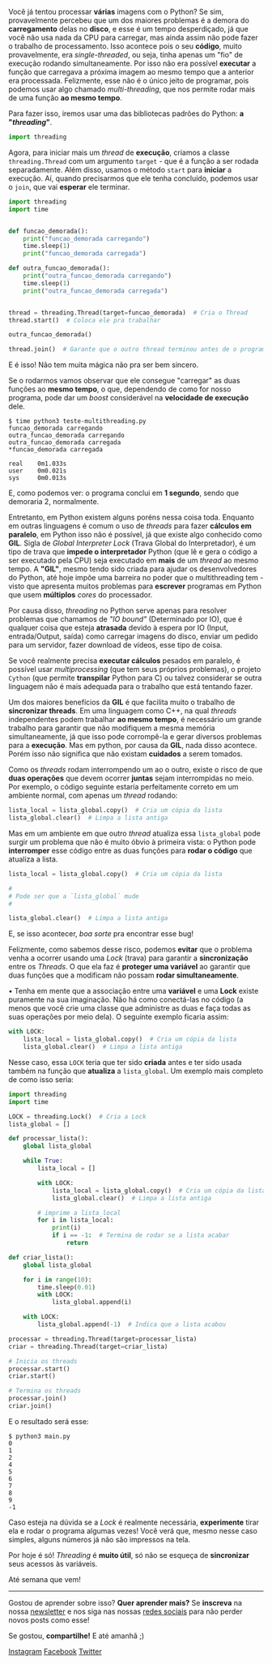 <!--

# À abordar
 - [X] Problemas single-thread
 - [X] O que é multi-threading
 - [X] Como criar threads
 - [X] GIL
 - [X] Sincronização

# Sugestões
### Título
  - MultiThreading em Python

### SubTítulo
  - Se prepare para os piores problemas da sua vida
  - Algumas boas (outras nem tanto) práticas para código concorrente

-->

Você já tentou processar **várias** imagens com o Python? Se sim, provavelmente
percebeu que um dos maiores problemas é a demora do **carregamento** delas no
**disco**, e esse é um tempo desperdiçado, já que você não usa nada da CPU para
carregar, mas ainda assim não pode fazer o trabalho de processamento.  Isso
acontece pois o seu **código**, muito provavelmente, era *single-threaded*, ou
seja, tinha apenas um "fio" de execução rodando simultaneamente. Por isso não
era possível **executar** a função que carregava a próxima imagem ao mesmo
tempo que a anterior era processada. Felizmente, esse não é o único jeito de
programar, pois podemos usar algo chamado *multi-threading*, que nos permite
rodar mais de uma função **ao mesmo tempo**.

Para fazer isso, iremos usar uma das bibliotecas padrões do Python: **a
"*threading*"**.

```py
import threading
```

Agora, para iniciar mais um *thread* de **execução**, criamos a classe
`threading.Thread` com um argumento `target` - que é a função a ser rodada
separadamente. Além disso, usamos o método `start` para **iniciar** a execução.
Aí, quando precisarmos que ele tenha concluído, podemos usar o `join`, que vai
**esperar** ele terminar.

```py
import threading
import time


def funcao_demorada():
    print("funcao_demorada carregando")
    time.sleep(1)
    print("funcao_demorada carregada")

def outra_funcao_demorada():
    print("outra_funcao_demorada carregando")
    time.sleep(1)
    print("outra_funcao_demorada carregada")


thread = threading.Thread(target=funcao_demorada)  # Cria o Thread
thread.start()  # Coloca ele pra trabalhar

outra_funcao_demorada()

thread.join()  # Garante que o outro thread terminou antes de o programa fechar
```

E é isso! Não tem muita mágica não pra ser bem sincero.

Se o rodarmos vamos observar que ele consegue "carregar" as duas funções ao
**mesmo tempo**, o que, dependendo de como for nosso programa, pode dar um
*boost* considerável na **velocidade de execução** dele.

```shell
$ time python3 teste-multithreading.py
funcao_demorada carregando
outra_funcao_demorada carregando
outra_funcao_demorada carregada
*funcao_demorada carregada

real    0m1.033s
user    0m0.021s
sys     0m0.013s
```

E, como podemos ver: o programa conclui em **1 segundo**, sendo que demoraria
2, normalmente.

Entretanto, em Python existem alguns poréns nessa coisa toda. Enquanto em
outras linguagens é comum o uso de *threads* para fazer **cálculos em
paralelo**, em Python isso não é possível, já que existe algo conhecido como
**GIL**. Sigla de *Global Interpreter Lock* (Trava Global do Interpretador), é
um tipo de trava que **impede o interpretador** Python (que lê e gera o código
a ser executado pela CPU) seja executado em **mais** de um *thread* ao mesmo
tempo. A **"GIL"**, mesmo tendo sido criada para ajudar os desenvolvedores do
Python, até hoje impõe uma barreira no poder que o multithreading tem - visto
que apresenta muitos problemas para **escrever** programas em Python que usem
**múltiplos** *cores* do processador.

Por causa disso, *threading* no Python serve apenas para resolver problemas que
chamamos de *"IO bound"* (Determinado por IO), que é qualquer coisa que esteja
**atrasada** devido à espera por IO (Input, entrada/Output, saída) como
carregar imagens do disco, enviar um pedido para um servidor, fazer download de
vídeos, esse tipo de coisa.

Se você realmente precisa **executar cálculos** pesados em paralelo, é possível
usar *multiprocessing* (que tem seus próprios problemas), o projeto `Cython`
(que permite **transpilar** Python para C) ou talvez considerar se outra
linguagem não é mais adequada para o trabalho que está tentando fazer.

Um dos maiores benefícios da **GIL** é que facilita muito o trabalho de
**sincronizar threads**. Em uma linguagem como C++, na qual *threads*
independentes podem trabalhar **ao mesmo tempo**, é necessário um grande
trabalho para garantir que não modifiquem a mesma memória simultaneamente, já
que isso pode corrompê-la e gerar diversos problemas para a **execução**. Mas
em python, por causa da **GIL**, nada disso acontece. Porém isso não significa
que não existam **cuidados** a serem tomados.

Como os *threads* rodam interrompendo um ao o outro, existe o risco de que
**duas operações** que devem ocorrer **juntas** sejam interrompidas no meio.
Por exemplo, o código seguinte estaria perfeitamente correto em um ambiente
normal, com apenas um *thread* rodando:

```python
lista_local = lista_global.copy()  # Cria um cópia da lista
lista_global.clear()  # Limpa a lista antiga
```

Mas em um ambiente em que outro *thread* atualiza essa `lista_global` pode
surgir um problema que não é muito óbvio à primeira vista: o Python pode
**interromper** esse código entre as duas funções para **rodar o código** que
atualiza a lista.

```python
lista_local = lista_global.copy()  # Cria um cópia da lista

#
# Pode ser que a `lista_global` mude
#

lista_global.clear()  # Limpa a lista antiga
```

E, se isso acontecer, *boa sorte* pra encontrar esse bug!

Felizmente, como sabemos desse risco, podemos **evitar** que o problema venha a
ocorrer usando uma *Lock* (trava) para garantir a **sincronização** entre os
*Threads*.  O que ela faz é **proteger uma variável** ao garantir que duas
funções que a modificam não possam **rodar simultaneamente**.

• Tenha em mente que a associação entre uma **variável** e uma **Lock** existe
puramente na sua imaginação. Não há como conectá-las no código (a menos que
você crie uma classe que administre as duas e faça todas as suas operações por
meio dela). O seguinte exemplo ficaria assim:

```python
with LOCK:
    lista_local = lista_global.copy()  # Cria um cópia da lista
    lista_global.clear()  # Limpa a lista antiga
```

Nesse caso, essa `LOCK` teria que ter sido **criada** antes e ter sido usada
também na função que **atualiza** a `lista_global`. Um exemplo mais completo de
como isso seria:

```python
import threading
import time

LOCK = threading.Lock()  # Cria a Lock
lista_global = []

def processar_lista():
    global lista_global

    while True:
        lista_local = []

        with LOCK:
            lista_local = lista_global.copy()  # Cria um cópia da lista
            lista_global.clear()  # Limpa a lista antiga

        # imprime a lista_local
        for i in lista_local:
            print(i)
            if i == -1:  # Termina de rodar se a lista acabar
                return

def criar_lista():
    global lista_global

    for i in range(10):
        time.sleep(0.01)
        with LOCK:
            lista_global.append(i)

    with LOCK:
        lista_global.append(-1)  # Indica que a lista acabou

processar = threading.Thread(target=processar_lista)
criar = threading.Thread(target=criar_lista)

# Inicia os threads
processar.start()
criar.start()

# Termina os threads
processar.join()
criar.join()
```

E o resultado será esse:

```shell
$ python3 main.py
0
1
2
4
5
6
7
8
9
-1
```

Caso esteja na dúvida se a *Lock* é realmente necessária, **experimente** tirar
ela e rodar o programa algumas vezes! Você verá que, mesmo nesse caso simples,
alguns números já não são impressos na tela.

Por hoje é só! *Threading* é **muito útil**, só não se esqueça de
**sincronizar** seus acessos às variáveis.

Até semana que vem!

---

Gostou de aprender sobre isso? **Quer aprender mais?** Se **inscreva** na nossa
[newsletter](https://moskoscode.com/newsletter) e nos siga nas nossas [redes
sociais](https://linktr.ee/moskoscode) para não perder novos posts como esse!

Se gostou, **compartilhe!** E até amanhã ;)

[Instagram](https://www.instagram.com/moskoscode)
[Facebook](https://www.facebook.com/moskoscode)
[Twitter](https://www.twitter.com/moskoscode)
